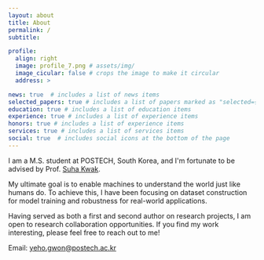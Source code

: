 ```yaml
---
layout: about
title: About
permalink: /
subtitle: 

profile:
  align: right
  image: profile_7.png # assets/img/
  image_cicular: false # crops the image to make it circular
  address: > 

news: true  # includes a list of news items
selected_papers: true # includes a list of papers marked as "selected={true}"
education: true # includes a list of education items
experience: true # includes a list of experience items
honors: true # includes a list of experience items
services: true # includes a list of services items
social: true  # includes social icons at the bottom of the page
---
```


I am a M.S. student at POSTECH, South Korea, and I'm fortunate to be advised by Prof. [Suha Kwak](https://suhakwak.github.io/).

My ultimate goal is to enable machines to understand the world just like humans do. To achieve this, I have been focusing on dataset construction for model training and robustness for real-world applications.

Having served as both a first and second author on research projects, I am open to research collaboration opportunities. If you find my work interesting, please feel free to reach out to me!

Email: [yeho.gwon@postech.ac.kr](mailto:yeho.gwon@postech.ac.kr)
